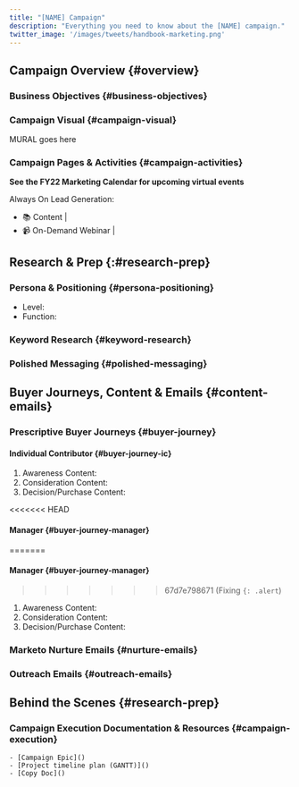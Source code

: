 ```yaml
---
title: "[NAME] Campaign"
description: "Everything you need to know about the [NAME] campaign."
twitter_image: '/images/tweets/handbook-marketing.png'
---
```


## Campaign Overview {#overview}

### Business Objectives {#business-objectives}

### Campaign Visual {#campaign-visual}

MURAL goes here

### Campaign Pages & Activities {#campaign-activities}

<!-- DO NOT CHANGE THIS ANCHOR -->

**See the FY22 Marketing Calendar for upcoming virtual events**

Always On Lead Generation:

- :books: Content |
- :video_camera: On-Demand Webinar |

## Research & Prep {:#research-prep}

### Persona & Positioning {#persona-positioning}

<!-- DO NOT CHANGE THIS ANCHOR -->

- Level:
- Function:

### Keyword Research {#keyword-research}

<!-- DO NOT CHANGE THIS ANCHOR -->

### Polished Messaging {#polished-messaging}

<!-- DO NOT CHANGE THIS ANCHOR -->

## Buyer Journeys, Content & Emails {#content-emails}

### Prescriptive Buyer Journeys {#buyer-journey}

<!-- DO NOT CHANGE THIS ANCHOR -->

#### Individual Contributor {#buyer-journey-ic}

<!-- DO NOT CHANGE THIS ANCHOR -->

1. Awareness Content:
1. Consideration Content:
1. Decision/Purchase Content:

<<<<<<< HEAD
#### Manager {#buyer-journey-manager}

<!-- DO NOT CHANGE THIS ANCHOR -->

=======
#### Manager {#buyer-journey-manager} <!-- DO NOT CHANGE THIS ANCHOR -->

>>>>>>> 67d7e798671 (Fixing `{: .alert`)
1. Awareness Content:
1. Consideration Content:
1. Decision/Purchase Content:

### Marketo Nurture Emails {#nurture-emails}

<!-- DO NOT CHANGE THIS ANCHOR -->

### Outreach Emails {#outreach-emails}

<!-- DO NOT CHANGE THIS ANCHOR -->

## Behind the Scenes {#research-prep}

### Campaign Execution Documentation & Resources {#campaign-execution}

<!-- DO NOT CHANGE THIS ANCHOR -->

```text
- [Campaign Epic]()
- [Project timeline plan (GANTT)]()
- [Copy Doc]()
```
